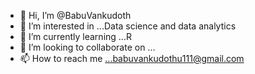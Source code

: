 - 👋 Hi, I’m @BabuVankudoth
- 👀 I’m interested in ...Data science and data analytics
- 🌱 I’m currently learning ...R
- 💞️ I’m looking to collaborate on ...
- 📫 How to reach me ...babuvankudothu111@gmail.com

<!---
BabuVankudoth/BabuVankudoth is a ✨ special ✨ repository because its `README.md` (this file) appears on your GitHub profile.
You can click the Preview link to take a look at your changes.
--->
